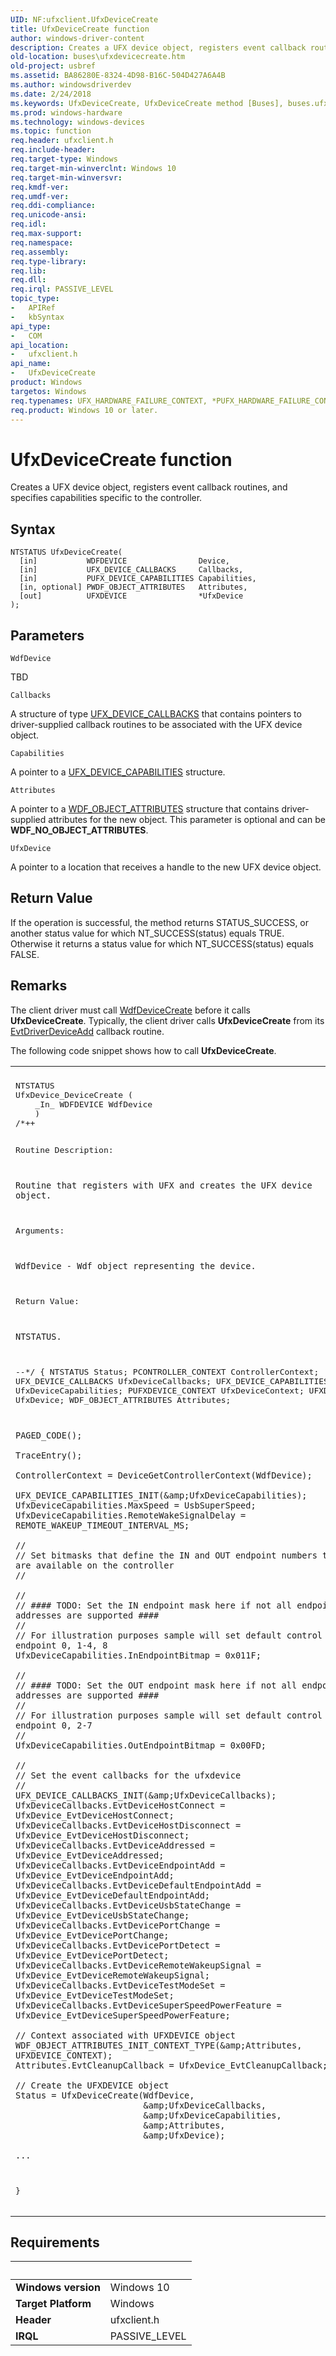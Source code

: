 ```yaml
---
UID: NF:ufxclient.UfxDeviceCreate
title: UfxDeviceCreate function
author: windows-driver-content
description: Creates a UFX device object, registers event callback routines, and specifies capabilities specific to the controller.
old-location: buses\ufxdevicecreate.htm
old-project: usbref
ms.assetid: BA86280E-8324-4D98-B16C-504D427A6A4B
ms.author: windowsdriverdev
ms.date: 2/24/2018
ms.keywords: UfxDeviceCreate, UfxDeviceCreate method [Buses], buses.ufxdevicecreate, ufxclient/UfxDeviceCreate
ms.prod: windows-hardware
ms.technology: windows-devices
ms.topic: function
req.header: ufxclient.h
req.include-header: 
req.target-type: Windows
req.target-min-winverclnt: Windows 10
req.target-min-winversvr: 
req.kmdf-ver: 
req.umdf-ver: 
req.ddi-compliance: 
req.unicode-ansi: 
req.idl: 
req.max-support: 
req.namespace: 
req.assembly: 
req.type-library: 
req.lib: 
req.dll: 
req.irql: PASSIVE_LEVEL
topic_type:
-	APIRef
-	kbSyntax
api_type:
-	COM
api_location:
-	ufxclient.h
api_name:
-	UfxDeviceCreate
product: Windows
targetos: Windows
req.typenames: UFX_HARDWARE_FAILURE_CONTEXT, *PUFX_HARDWARE_FAILURE_CONTEXT
req.product: Windows 10 or later.
---
```



# UfxDeviceCreate function
Creates a UFX device object, registers event callback routines, and specifies capabilities specific to the controller.

## Syntax

````
NTSTATUS UfxDeviceCreate(
  [in]           WDFDEVICE                Device,
  [in]           UFX_DEVICE_CALLBACKS     Callbacks,
  [in]           PUFX_DEVICE_CAPABILITIES Capabilities,
  [in, optional] PWDF_OBJECT_ATTRIBUTES   Attributes,
  [out]          UFXDEVICE                *UfxDevice
);
````

## Parameters

`WdfDevice`

TBD

`Callbacks`

A structure of type <a href="..\ufxclient\ns-ufxclient-_ufx_device_callbacks.md">UFX_DEVICE_CALLBACKS</a> that contains pointers to driver-supplied callback routines to be associated with the UFX device object.

`Capabilities`

A pointer to a <a href="..\ufxbase\ns-ufxbase-_ufx_device_capabilities.md">UFX_DEVICE_CAPABILITIES</a> structure.

`Attributes`

A pointer to a <a href="..\wdfobject\ns-wdfobject-_wdf_object_attributes.md">WDF_OBJECT_ATTRIBUTES</a> structure that contains driver-supplied attributes for the new object. This parameter is optional and can be <b>WDF_NO_OBJECT_ATTRIBUTES</b>.

`UfxDevice`

A pointer to a location that receives a handle to the new UFX device object.


## Return Value

If the operation is successful, the method returns STATUS_SUCCESS, or another status value for which NT_SUCCESS(status) equals TRUE. Otherwise it returns a status value for which NT_SUCCESS(status) equals FALSE.

## Remarks

The client driver must call <a href="..\wdfdevice\nf-wdfdevice-wdfdevicecreate.md">WdfDeviceCreate</a> before it calls <b>UfxDeviceCreate</b>. Typically, the client driver calls  <b>UfxDeviceCreate</b> from its <a href="..\wdfdriver\nc-wdfdriver-evt_wdf_driver_device_add.md">EvtDriverDeviceAdd</a> callback routine.

The following code snippet shows how to call <b>UfxDeviceCreate</b>.

<div class="code"><span codelanguage=""><table>
<tr>
<th></th>
</tr>
<tr>
<td>
<pre>NTSTATUS
UfxDevice_DeviceCreate (
    _In_ WDFDEVICE WdfDevice
    )
/*++

Routine Description:

    Routine that registers with UFX and creates the UFX device object.

Arguments:

    WdfDevice - Wdf object representing the device.

Return Value:

    NTSTATUS.

--*/
{
    NTSTATUS Status;
    PCONTROLLER_CONTEXT ControllerContext;
    UFX_DEVICE_CALLBACKS UfxDeviceCallbacks;
    UFX_DEVICE_CAPABILITIES UfxDeviceCapabilities;
    PUFXDEVICE_CONTEXT UfxDeviceContext;
    UFXDEVICE UfxDevice;
    WDF_OBJECT_ATTRIBUTES Attributes;

    PAGED_CODE();

    TraceEntry();

    ControllerContext = DeviceGetControllerContext(WdfDevice);

    UFX_DEVICE_CAPABILITIES_INIT(&amp;UfxDeviceCapabilities);
    UfxDeviceCapabilities.MaxSpeed = UsbSuperSpeed;
    UfxDeviceCapabilities.RemoteWakeSignalDelay = REMOTE_WAKEUP_TIMEOUT_INTERVAL_MS;
    
    //
    // Set bitmasks that define the IN and OUT endpoint numbers that are available on the controller
    //
    
    //
    // #### TODO: Set the IN endpoint mask here if not all endpoint addresses are supported ####
    //
    // For illustration purposes sample will set default control endpoint 0, 1-4, 8
    UfxDeviceCapabilities.InEndpointBitmap = 0x011F;
    
    //
    // #### TODO: Set the OUT endpoint mask here if not all endpoint addresses are supported ####
    //
    // For illustration purposes sample will set default control endpoint 0, 2-7
    //
    UfxDeviceCapabilities.OutEndpointBitmap = 0x00FD;

    //
    // Set the event callbacks for the ufxdevice
    //
    UFX_DEVICE_CALLBACKS_INIT(&amp;UfxDeviceCallbacks);
    UfxDeviceCallbacks.EvtDeviceHostConnect = UfxDevice_EvtDeviceHostConnect;
    UfxDeviceCallbacks.EvtDeviceHostDisconnect = UfxDevice_EvtDeviceHostDisconnect;
    UfxDeviceCallbacks.EvtDeviceAddressed = UfxDevice_EvtDeviceAddressed;
    UfxDeviceCallbacks.EvtDeviceEndpointAdd = UfxDevice_EvtDeviceEndpointAdd;
    UfxDeviceCallbacks.EvtDeviceDefaultEndpointAdd = UfxDevice_EvtDeviceDefaultEndpointAdd;
    UfxDeviceCallbacks.EvtDeviceUsbStateChange = UfxDevice_EvtDeviceUsbStateChange;
    UfxDeviceCallbacks.EvtDevicePortChange = UfxDevice_EvtDevicePortChange;
    UfxDeviceCallbacks.EvtDevicePortDetect = UfxDevice_EvtDevicePortDetect;
    UfxDeviceCallbacks.EvtDeviceRemoteWakeupSignal = UfxDevice_EvtDeviceRemoteWakeupSignal;
    UfxDeviceCallbacks.EvtDeviceTestModeSet = UfxDevice_EvtDeviceTestModeSet;
    UfxDeviceCallbacks.EvtDeviceSuperSpeedPowerFeature = UfxDevice_EvtDeviceSuperSpeedPowerFeature;

    // Context associated with UFXDEVICE object
    WDF_OBJECT_ATTRIBUTES_INIT_CONTEXT_TYPE(&amp;Attributes, UFXDEVICE_CONTEXT);
    Attributes.EvtCleanupCallback = UfxDevice_EvtCleanupCallback;

    // Create the UFXDEVICE object
    Status = UfxDeviceCreate(WdfDevice,
                             &amp;UfxDeviceCallbacks,
                             &amp;UfxDeviceCapabilities,
                             &amp;Attributes,
                             &amp;UfxDevice);

    ...

}</pre>
</td>
</tr>
</table></span></div>

## Requirements
| &nbsp; | &nbsp; |
| ---- |:---- |
| **Windows version** | Windows 10  |
| **Target Platform** | Windows |
| **Header** | ufxclient.h |
| **IRQL** | PASSIVE_LEVEL |